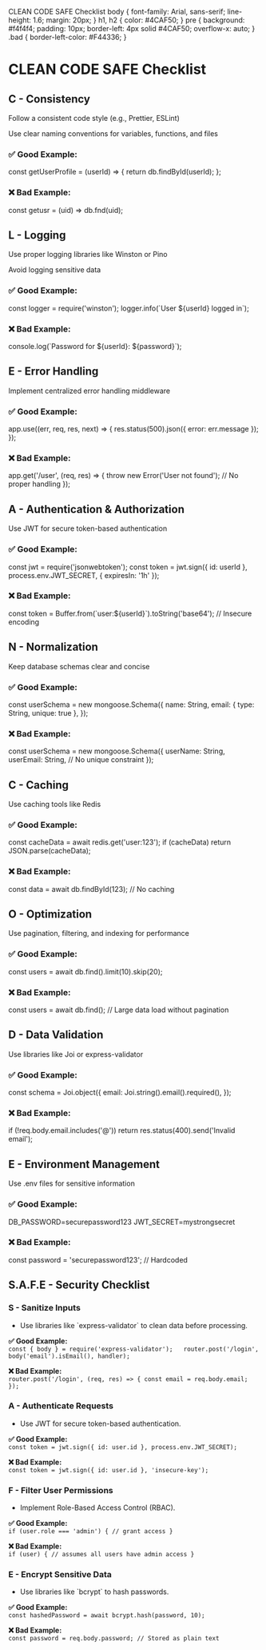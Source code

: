 CLEAN CODE SAFE Checklist body { font-family: Arial, sans-serif; line-height: 1.6; margin: 20px; } h1, h2 { color: #4CAF50; } pre { background: #f4f4f4; padding: 10px; border-left: 4px solid #4CAF50; overflow-x: auto; } .bad { border-left-color: #F44336; }

CLEAN CODE SAFE Checklist
=========================

C - Consistency
---------------

Follow a consistent code style (e.g., Prettier, ESLint)

Use clear naming conventions for variables, functions, and files

### ✅ Good Example:

const getUserProfile = (userId) => {
    return db.findById(userId);
};
    

### ❌ Bad Example:

const getusr = (uid) => db.fnd(uid);
    

L - Logging
-----------

Use proper logging libraries like Winston or Pino

Avoid logging sensitive data

### ✅ Good Example:

const logger = require('winston');
logger.info(\`User ${userId} logged in\`);
    

### ❌ Bad Example:

console.log(\`Password for ${userId}: ${password}\`);
    

E - Error Handling
------------------

Implement centralized error handling middleware

### ✅ Good Example:

app.use((err, req, res, next) => {
    res.status(500).json({ error: err.message });
});
    

### ❌ Bad Example:

app.get('/user', (req, res) => {
    throw new Error('User not found'); // No proper handling
});
    

A - Authentication & Authorization
----------------------------------

Use JWT for secure token-based authentication

### ✅ Good Example:

const jwt = require('jsonwebtoken');
const token = jwt.sign({ id: userId }, process.env.JWT\_SECRET, { expiresIn: '1h' });
    

### ❌ Bad Example:

const token = Buffer.from(\`user:${userId}\`).toString('base64'); // Insecure encoding
    

N - Normalization
-----------------

Keep database schemas clear and concise

### ✅ Good Example:

const userSchema = new mongoose.Schema({
    name: String,
    email: { type: String, unique: true },
});
    

### ❌ Bad Example:

const userSchema = new mongoose.Schema({
    userName: String,
    userEmail: String, // No unique constraint
});
    

C - Caching
-----------

Use caching tools like Redis

### ✅ Good Example:

const cacheData = await redis.get('user:123');
if (cacheData) return JSON.parse(cacheData);
    

### ❌ Bad Example:

const data = await db.findById(123); // No caching
    

O - Optimization
----------------

Use pagination, filtering, and indexing for performance

### ✅ Good Example:

const users = await db.find().limit(10).skip(20);
    

### ❌ Bad Example:

const users = await db.find(); // Large data load without pagination
    

D - Data Validation
-------------------

Use libraries like Joi or express-validator

### ✅ Good Example:

const schema = Joi.object({
    email: Joi.string().email().required(),
});
    

### ❌ Bad Example:

if (!req.body.email.includes('@')) return res.status(400).send('Invalid email');
    

E - Environment Management
--------------------------

Use .env files for sensitive information

### ✅ Good Example:

DB\_PASSWORD=securepassword123
JWT\_SECRET=mystrongsecret
    

### ❌ Bad Example:

const password = 'securepassword123'; // Hardcoded
    

S.A.F.E - Security Checklist
----------------------------

### S - Sanitize Inputs

*   Use libraries like \`express-validator\` to clean data before processing.

**✅ Good Example:**  
`const { body } = require('express-validator');   router.post('/login', body('email').isEmail(), handler);`

**❌ Bad Example:**  
`router.post('/login', (req, res) => { const email = req.body.email; });`

### A - Authenticate Requests

*   Use JWT for secure token-based authentication.

**✅ Good Example:**  
`const token = jwt.sign({ id: user.id }, process.env.JWT_SECRET);`

**❌ Bad Example:**  
`const token = jwt.sign({ id: user.id }, 'insecure-key');`

### F - Filter User Permissions

*   Implement Role-Based Access Control (RBAC).

**✅ Good Example:**  
`if (user.role === 'admin') { // grant access }`

**❌ Bad Example:**  
`if (user) { // assumes all users have admin access }`

### E - Encrypt Sensitive Data

*   Use libraries like \`bcrypt\` to hash passwords.

**✅ Good Example:**  
`const hashedPassword = await bcrypt.hash(password, 10);`

**❌ Bad Example:**  
`const password = req.body.password; // Stored as plain text`